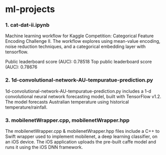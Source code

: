 # ml-projects

### 1. cat-dat-ii.ipynb

Machine learning workflow for Kaggle Competition: Categorical Feature Encoding Challenge II. The workflow explores using mean-value encoding, noise reduction techniques, and a categorical embedding layer with tensorflow. 

Public leaderboard score (AUC): 0.78518
Top public leaderboard score (AUC): 0.78676

### 2. 1d-convolutional-network-AU-tempuratue-prediction.py 

   1d-convolutional-network-AU-tempuratue-prediction.py includes a 1-d convolutional neural network forecasting model, built with TensorFlow v1.2. The model forecasts Australian    temperature using historical temperature/rainfall. 

### 3. mobilenetWrapper.cpp, mobilenetWrapper.hpp

  The mobilenetWrapper.cpp & mobilenetWrapper.hpp files include a C++ to Swift wrapper used to implement mobilenet, a deep learning classifier, on an iOS device. The iOS application uploads the pre-built caffe model and runs it using the iOS DNN framework.  


